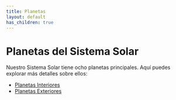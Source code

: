 ```yaml
---
title: Planetas
layout: default
has_children: true
---
```


# Planetas del Sistema Solar

Nuestro Sistema Solar tiene ocho planetas principales. Aquí puedes explorar más detalles sobre ellos:

- [Planetas Interiores](interiores/)
- [Planetas Exteriores](exteriores/)
